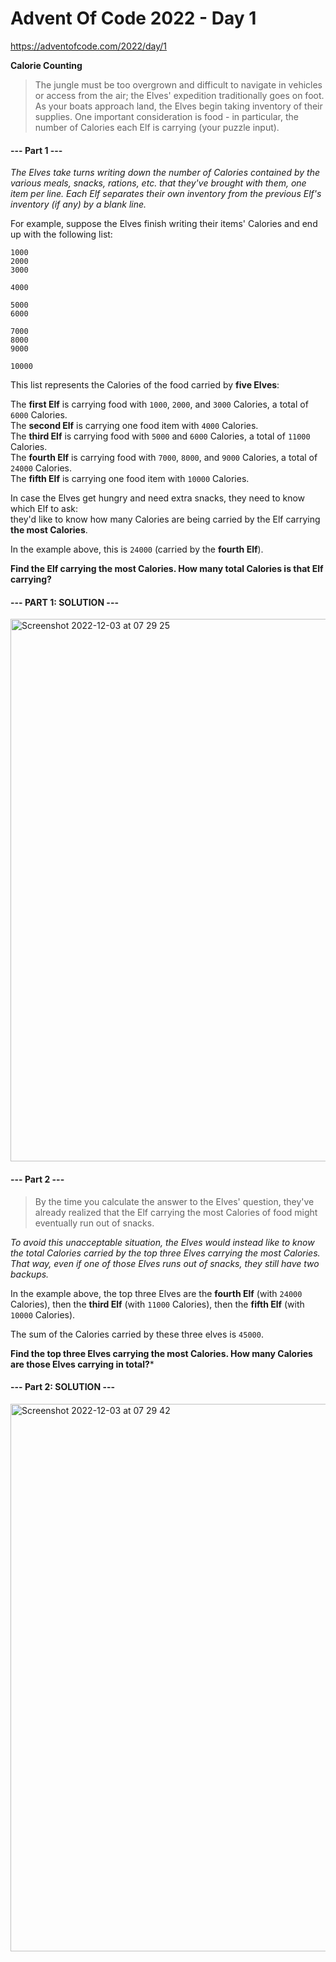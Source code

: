 # Advent Of Code 2022 - Day 1 
https://adventofcode.com/2022/day/1

**Calorie Counting**
> The jungle must be too overgrown and difficult to navigate in vehicles or access from the air; the Elves' expedition traditionally goes on foot. As your boats approach land, the Elves begin taking inventory of their supplies. One important consideration is food - in particular, the number of Calories each Elf is carrying (your puzzle input).

#### --- Part 1 ---

*The Elves take turns writing down the number of Calories contained by the various meals, snacks, rations, etc. that they've brought with them, one item per line. Each Elf separates their own inventory from the previous Elf's inventory (if any) by a blank line.*

For example, suppose the Elves finish writing their items' Calories and end up with the following list:
```
1000
2000
3000

4000

5000
6000

7000
8000
9000

10000
```
This list represents the Calories of the food carried by **five Elves**:

The **first Elf** is carrying food with `1000`, `2000`, and `3000` Calories, a total of `6000` Calories.<br>
The **second Elf** is carrying one food item with `4000` Calories.<br>
The **third Elf** is carrying food with `5000` and `6000` Calories, a total of `11000` Calories.<br>
The **fourth Elf** is carrying food with `7000`, `8000`, and `9000` Calories, a total of `24000` Calories.<br>
The **fifth Elf** is carrying one food item with `10000` Calories.

In case the Elves get hungry and need extra snacks, they need to know which Elf to ask:<br>
they'd like to know how many Calories are being carried by the Elf carrying **the most Calories**.

In the example above, this is `24000` (carried by the **fourth Elf**).

**Find the Elf carrying the most Calories. How many total Calories is that Elf carrying?**

#### --- PART 1: SOLUTION ---
<img width="868" alt="Screenshot 2022-12-03 at 07 29 25" src="https://user-images.githubusercontent.com/40168753/205430213-5cec5c8d-2ab0-4c90-84bb-9532692ad78e.png">

#### --- Part 2 ---
> By the time you calculate the answer to the Elves' question, they've already realized that the Elf carrying the most Calories of food might eventually run out of snacks.

*To avoid this unacceptable situation, the Elves would instead like to know the total Calories carried by the top three Elves carrying the most Calories. That way, even if one of those Elves runs out of snacks, they still have two backups.*

In the example above, the top three Elves are the **fourth Elf** (with `24000` Calories), then the **third Elf** (with `11000` Calories), then the **fifth Elf** (with `10000` Calories).

The sum of the Calories carried by these three elves is `45000`.

**Find the top three Elves carrying the most Calories. How many Calories are those Elves carrying in total?***

#### --- Part 2: SOLUTION ---
<img width="876" alt="Screenshot 2022-12-03 at 07 29 42" src="https://user-images.githubusercontent.com/40168753/205430222-2685d9c3-0eee-481b-a7d0-b835ebfec910.png">

